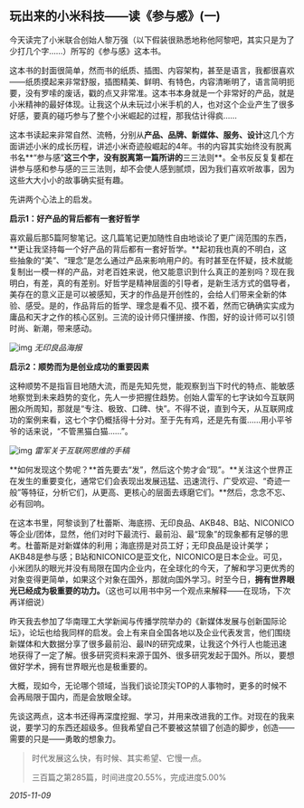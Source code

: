 ## 玩出来的小米科技——读《参与感》(一)

今天读完了小米联合创始人黎万强（以下假装很熟悉地称他阿黎吧，其实只是为了少打几个字……）所写的《参与感》这本书。

这本书的封面很简单，然而书的纸质、插图、内容架构，甚至是语言，我都很喜欢——纸质摸起来非常舒服，插图精美、鲜明、有特色，内容清晰明了，语言简明扼要，没有罗嗦的废话，戳的点又非常准。这本书本身就是一个非常好的产品，就是小米精神的最好体现。让我这个从未玩过小米手机的人，也对这个企业产生了很多好感，要真的碰巧参与了整个小米崛起的过程，那我估计得疯……

这本书读起来非常自然、流畅，分别从**产品、品牌、新媒体、服务、设计**这几个方面讲述小米的成长历程，讲述小米奇迹般崛起的4年。书的内容其实始终没有脱离书名**“参与感”**这三个字，没有脱离第一篇所讲的**三三法则**。全书反反复复都在讲参与感和参与感的三三法则，却不会使人感到腻烦，因为我们喜欢听故事，因为这些大大小小的故事确实挺有趣。

先讲两个心法上的启发。

**启示1：好产品的背后都有一套好哲学**

喜欢最后那5篇阿黎笔记。这几篇笔记更加随性自由地谈论了更广阔范围的东西，**更让我坚持每一个好产品的背后都有一套好哲学。**起初我也真的不明白，这些抽象的“美”、“理念”是怎么通过产品来影响用户的。有时甚至在怀疑，技术就能复制出一模一样的产品，对老百姓来说，他又能意识到什么真正的差别吗？现在我明白，有差，真的有差别。好哲学是精神层面的引导者，是新生活方式的倡导者，美存在的意义正是可以被感知，天才的作品是开创性的，会给人们带来全新的体验、感受。是的，作品背后的哲学、理念是看不见、摸不着，然而它确确实实成为庸品和天才之作的核心区别。三流的设计师只懂拼接、作图，好的设计师可以引领时尚、新潮，带来感动。

![img](http://mmbiz.qpic.cn/mmbiz/cicG9K6Wf5FY7xEP6NnTticU9IjHx9sDfq0eEGHaG0WEBWHre05X5Nr6awreJlXmr6R2VamTy6TQbkmfnBghUOtA/640?wx_fmt=jpeg&tp=webp&wxfrom=5&wx_lazy=1)
*无印良品海报*

**启示2：顺势而为是创业成功的重要因素**

这种顺势不是指盲目地随大流，而是先知先觉，能观察到当下时代的特点、能敏感地察觉到未来趋势的变化，先人一步把握住趋势。创始人雷军的七字诀如今互联网圈众所周知，那就是“专注、极致、口碑、快”。不得不说，直到今天，从互联网成功的案例来看，这七个字仍概括得十分对。至于先有鸡，还是先有蛋……用小平爷爷的话来说，“不管黑猫白猫……”。

![img](http://mmbiz.qpic.cn/mmbiz/cicG9K6Wf5FY7xEP6NnTticU9IjHx9sDfqO91HSdeEGicO6ecBBVvGJianTGcKpMOlwyJDHZPLZrkD1uX0GmUz2EtQ/640?wx_fmt=png&tp=webp&wxfrom=5&wx_lazy=1)
*雷军关于互联网思维的手稿*

**如何发现这个势呢？**首先要去“发”，然后这个势才会“现”。**关注这个世界正在发生的重要变化，通常它们会表现出发展迅猛、迅速流行、广受欢迎、“奇迹一般”等特征，分析它们，从更高、更核心的层面去琢磨它们。**然后，念念不忘、必有回响。

在这本书里，阿黎谈到了杜蕾斯、海底捞、无印良品、AKB48、B站、NICONICO等企业/团体，显然，他们对时下最流行、最前沿、最“现象”的现象都有足够的思考。杜蕾斯是对新媒体的利用；海底捞是对员工好；无印良品是设计美学；AKB48是参与感；B站和NICONICO是亚文化，NICONICO是日本企业。可见，小米团队的眼光并没有局限在国内企业内，在全球化的今天，了解和学习更优秀的对象变得更简单，如果这个对象在国外，那就向国外学习。时至今日，**拥有世界眼光已经成为极重要的功力。**（这也可以用书中另一个观点来解释——在现场，下次再详细说）

昨天我去参加了华南理工大学新闻与传播学院举办的《新媒体发展与创新国际论坛》，论坛也给我同样的启发。会上有来自全国各地以及企业代表发言，他们围绕新媒体和大数据分享了很多最前沿、最IN的研究成果，让我这个外行人也能迅速地获得了一定了解。很多研究资料来源于国外、很多研究发起于国外。所以，要想做好学术，拥有世界眼光也是极重要的。

大概，现如今，无论哪个领域，当我们谈论顶尖TOP的人事物时，更多的时候不会再局限于国内，而是会放眼全球。

先谈这两点，这本书还得再深度挖掘、学习，并用来改进我的工作。对现在的我来说，要学习的东西还超级多。但我希望自己不要被这禁锢了创造的脚步，创造——需要的只是——勇敢的想象力。

> 时代发展这么快，有时候、其实希望、它慢一点。
>
> 三百篇之第285篇，时间进度20.55%，完成进度5.00%

*2015-11-09*